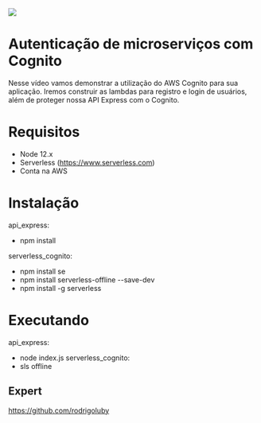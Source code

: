 <img src="https://storage.googleapis.com/golden-wind/experts-club/capa-github.svg" />

# Autenticação de microserviços com Cognito

Nesse vídeo vamos demonstrar a utilização do AWS Cognito para sua aplicação. Iremos construir as lambdas para registro e login de usuários, além de proteger nossa API Express com o Cognito.

# Requisitos
 - Node 12.x 
 - Serverless (https://www.serverless.com)
 - Conta na AWS

# Instalação
 api_express: 
  - npm install
  
 serverless_cognito:
  - npm install se
  - npm install serverless-offline --save-dev
  - npm install -g serverless 

# Executando
 api_express: 
  - node index.js
 serverless_cognito:
  - sls offline

## Expert

https://github.com/rodrigoluby